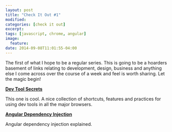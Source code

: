 ```yaml
---
layout: post
title: "Check It Out #1"
modified:
categories: [check it out]
excerpt:
tags: [javascript, chrome, angular]
image:
  feature:
date: 2014-09-08T11:01:55-04:00
---
```



The first of what I hope to be a regular series. This is going to be a hoarders basement of links relating to development, design, business and anything else I come across over the course of a week and feel is worth sharing. Let the magic begin!



**[Dev Tool Secrets](http://devtoolsecrets.com/)**

This one is cool. A nice collection of shortcuts, features and practices for using dev tools in all the major browsers. 



**[Angular Dependency Injection](http://anandmanisankar.com/posts/angularjs-dependency-injection-demystified/)**

Angular dependency injection explained. 



